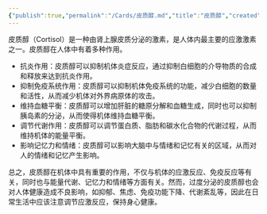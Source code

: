 ```yaml
---
{"publish":true,"permalink":"/Cards/皮质醇.md","title":"皮质醇","created":"2022-10-18","modified":"2023-03-31","cssclasses":""}
---
```



皮质醇（Cortisol）是一种由肾上腺皮质分泌的激素，是人体内最主要的应激激素之一。皮质醇在人体中有着多种作用。

- 抗炎作用：皮质醇可以抑制机体炎症反应，通过抑制白细胞的介导物质的合成和释放来达到抗炎作用。
- 抑制免疫系统作用：皮质醇可以抑制机体免疫系统的功能，减少白细胞的数量和活性，从而减少机体对外界病原体的攻击。
- 维持血糖平衡：皮质醇可以增加肝脏的糖原分解和血糖生成，同时也可以抑制胰岛素的分泌，从而使得机体维持血糖平衡。
- 调节代谢作用：皮质醇可以调节蛋白质、脂肪和碳水化合物的代谢过程，从而维持机体的能量平衡。
- 影响记忆力和情绪：皮质醇可以影响大脑中与情绪和记忆有关的区域，从而对人的情绪和记忆产生影响。  

总之，皮质醇在机体中具有重要的作用，不仅与机体的应激反应、免疫反应等有关，同时也与能量代谢、记忆力和情绪等方面有关。然而，过度分泌的皮质醇也会对人体健康造成不良影响，如抑郁、焦虑、免疫功能下降、代谢紊乱等，因此在日常生活中应该注意调节应激反应，保持身心健康。